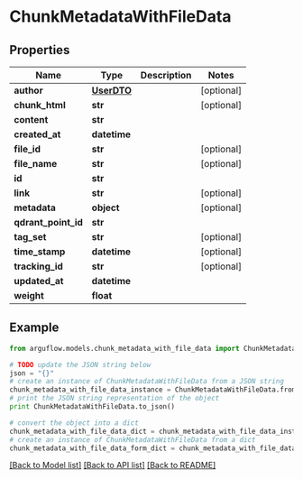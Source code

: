 # ChunkMetadataWithFileData


## Properties

Name | Type | Description | Notes
------------ | ------------- | ------------- | -------------
**author** | [**UserDTO**](UserDTO.md) |  | [optional] 
**chunk_html** | **str** |  | [optional] 
**content** | **str** |  | 
**created_at** | **datetime** |  | 
**file_id** | **str** |  | [optional] 
**file_name** | **str** |  | [optional] 
**id** | **str** |  | 
**link** | **str** |  | [optional] 
**metadata** | **object** |  | [optional] 
**qdrant_point_id** | **str** |  | 
**tag_set** | **str** |  | [optional] 
**time_stamp** | **datetime** |  | [optional] 
**tracking_id** | **str** |  | [optional] 
**updated_at** | **datetime** |  | 
**weight** | **float** |  | 

## Example

```python
from arguflow.models.chunk_metadata_with_file_data import ChunkMetadataWithFileData

# TODO update the JSON string below
json = "{}"
# create an instance of ChunkMetadataWithFileData from a JSON string
chunk_metadata_with_file_data_instance = ChunkMetadataWithFileData.from_json(json)
# print the JSON string representation of the object
print ChunkMetadataWithFileData.to_json()

# convert the object into a dict
chunk_metadata_with_file_data_dict = chunk_metadata_with_file_data_instance.to_dict()
# create an instance of ChunkMetadataWithFileData from a dict
chunk_metadata_with_file_data_form_dict = chunk_metadata_with_file_data.from_dict(chunk_metadata_with_file_data_dict)
```
[[Back to Model list]](../README.md#documentation-for-models) [[Back to API list]](../README.md#documentation-for-api-endpoints) [[Back to README]](../README.md)


